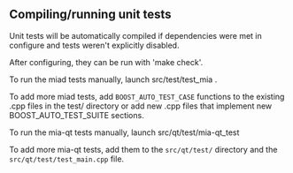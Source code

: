 Compiling/running unit tests
------------------------------------

Unit tests will be automatically compiled if dependencies were met in configure
and tests weren't explicitly disabled.

After configuring, they can be run with 'make check'.

To run the miad tests manually, launch src/test/test_mia .

To add more miad tests, add `BOOST_AUTO_TEST_CASE` functions to the existing
.cpp files in the test/ directory or add new .cpp files that
implement new BOOST_AUTO_TEST_SUITE sections.

To run the mia-qt tests manually, launch src/qt/test/mia-qt_test

To add more mia-qt tests, add them to the `src/qt/test/` directory and
the `src/qt/test/test_main.cpp` file.
